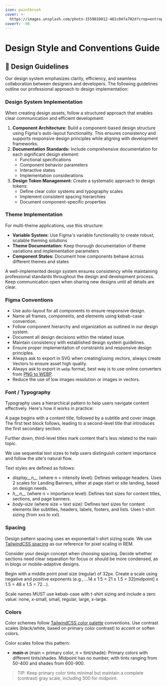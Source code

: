 ```yaml
---
icon: paintbrush
cover: >-
  https://images.unsplash.com/photo-1559028012-481c04fa702d?crop=entropy&cs=srgb&fm=jpg&ixid=M3wxOTcwMjR8MHwxfHNlYXJjaHw0fHx3ZWIlMjBkZXNpZ258ZW58MHx8fHwxNzM2ODQ0OTk4fDA&ixlib=rb-4.0.3&q=85
coverY: -98
---
```


# Design Style and Conventions Guide

## :art: Design Guidelines

Our design system emphasizes clarity, efficiency, and seamless collaboration between designers and developers. The following guidelines outline our professional approach to design implementation:

### Design System Implementation

When creating design assets, follow a structured approach that enables clear communication and efficient development:

1. **Component Architecture:** Build a component-based design structure using Figma's auto-layout functionality. This ensures consistency and supports responsive design principles while aligning with development frameworks.
2. **Documentation Standards:** Include comprehensive documentation for each significant design element:
   * Functional specifications
   * Component behavior parameters
   * Interactive states
   * Implementation considerations
3. **Design Token Management:** Create a systematic approach to design tokens:
   * Define clear color systems and typography scales
   * Implement consistent spacing hierarchies
   * Document component-specific properties

### Theme Implementation

For multi-theme applications, use this structure:

* **Variable System:** Use Figma's variable functionality to create robust, scalable theming solutions
* **Theme Documentation:** Keep thorough documentation of theme variations and implementation parameters
* **Component States:** Document how components behave across different themes and states

A well-implemented design system ensures consistency while maintaining professional standards throughout the design and development process. Keep communication open when sharing new designs until all details are clear.

### Figma Conventions

* Use auto-layout for all components to ensure responsive design.
* Name all frames, components, and elements using kebab-case convention.
* Follow component hierarchy and organization as outlined in our design system.
* Document all design decisions within the related issue.
* Maintain consistency with established design system guidelines.
* Ensure proper implementation of constraints and responsive design principles.
* Always ask to export in SVG when creating/using vectors, always create Vectors to ensure asset high quality.
* Always ask to export in `webp` format, best way is to use online converters from [PNG to WEBP](https://cloudconvert.com/png-to-webp).
* Reduce the use of low images resolution or images in vectors.

### Font / Typography

Typography uses a hierarchical pattern to help users navigate content effectively. Here's how it works in practice:

A page begins with a content title, followed by a subtitle and cover image. The first text block follows, leading to a second-level title that introduces the first secondary section.

Further down, third-level titles mark content that's less related to the main topic.

We use sequential text sizes to help users distinguish content importance and follow the site's natural flow.

Text styles are defined as follows:

* _display\_\_n\_\__ (where n = intensity level): Defines webpage headers. Uses 2 scales for Landing Banners, either at page start or site landing, based on design needs.
* _h\_\_n\_\__ (where n = importance level): Defines text sizes for content titles, sections, and page banners.
* _body-size_ (where size = text size): Defines text sizes for content elements like subtitles, headers, labels, footers, and lists. Uses t-shirt sizing (from xxs to xxl).

### Spacing

Design pattern spacing uses an exponential t-shirt sizing scale. We use [TailwindCSS spacing](https://tailwindcss.com/docs/customizing-spacing#default-spacing-scale) as our reference for pixel scaling in REM.

Consider your design concept when choosing spacing. Decide whether sections need clear separation for focus or should be more condensed, as in blogs or mobile-adaptive designs.

Begin with a middle point pixel size (regular) of 32px. Create a scale using negative and positive exponents (e.g., ...14 x 1.5 = 21 x 1.5 = 32\[midpoint] x 1.5 = 48 x 1.5 = 72...).

Scale names MUST use kebab-case with t-shirt sizing and include a zero value: none, x-small, small, regular, large, x-large.

### Colors

Color schemes follow [TailwindCSS color palette](https://tailwindcss.com/docs/customizing-colors#default-color-palette) conventions. Use contrast scales (black/white, based on primary color contrast) to accent or soften colors.

Color scales follow this pattern:

* _**main-n**_ (main = primary color, n = tint/shade): Primary colors with different tints/shades. Midpoint has no number, with tints ranging from 50-400 and shades from 600-900.

> TIP: Keep primary color tints minimal but maintain a complete (contrast) gray scale, including 500 for midpoint.
